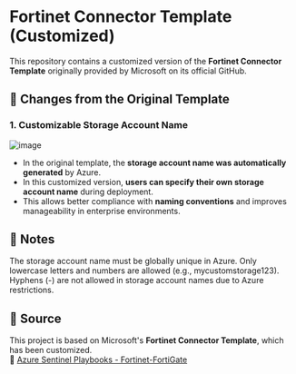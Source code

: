 # Fortinet Connector Template (Customized)

This repository contains a customized version of the **Fortinet Connector Template** originally provided by Microsoft on its official GitHub.

## 🔄 Changes from the Original Template

### 1. **Customizable Storage Account Name**
![image](https://github.com/user-attachments/assets/f5021d01-e236-4a8e-b2f2-4245594b9a7b)


- In the original template, the **storage account name was automatically generated** by Azure.
- In this customized version, **users can specify their own storage account name** during deployment.
- This allows better compliance with **naming conventions** and improves manageability in enterprise environments.

## 📌 Notes
The storage account name must be globally unique in Azure.
Only lowercase letters and numbers are allowed (e.g., mycustomstorage123).
Hyphens (-) are not allowed in storage account names due to Azure restrictions.

## 📝 Source
This project is based on Microsoft's **Fortinet Connector Template**, which has been customized.  
🔗 [Azure Sentinel Playbooks - Fortinet-FortiGate](https://github.com/Azure/Azure-Sentinel/tree/master/Playbooks/Fortinet-FortiGate)
